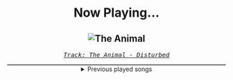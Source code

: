 <div align="center"> 
<h1>Now Playing...</h1>

![The Animal](https://i.scdn.co/image/ab67616d00001e02fa6551bf5f8a821baa48a1e8)
--
_<samp><a href="https://open.spotify.com/track/1HD8mFfpSGLJnwv6UTLaIv">Track: The Animal - Disturbed</a></samp>_

<div style="border: 1px #4B5054 solid"></div>
<details>
  <summary>
    Previous played songs
  </summary>
  <table>
    <thead>
      <tr>
        <th>
          Artist
        </th>
        <th>
          Song
        </th>
        <th>
          Link
        </th>
      </tr>
    </thead>
    <tbody>
      <tr><td>Disturbed</td><td>The Animal</td><td><a href="https://open.spotify.com/track/1HD8mFfpSGLJnwv6UTLaIv">https://open.spotify.com/track/1HD8mFfpSGLJnwv6UTLaIv</a></td></tr><tr><td>SICK PUPPIES</td><td>CREATURE</td><td><a href="https://open.spotify.com/track/5Uezpl42ACeI9I3GWnVWtY">https://open.spotify.com/track/5Uezpl42ACeI9I3GWnVWtY</a></td></tr><tr><td>Silent Theory</td><td>Six Feet Under</td><td><a href="https://open.spotify.com/track/52F0K7Hv8LbDblDlaPYtsB">https://open.spotify.com/track/52F0K7Hv8LbDblDlaPYtsB</a></td></tr><tr><td>NOTHING MORE</td><td>This Is The Time (Ballast)</td><td><a href="https://open.spotify.com/track/0NWN0vceOURy7lQzVEYOlh">https://open.spotify.com/track/0NWN0vceOURy7lQzVEYOlh</a></td></tr><tr><td>Breaking Benjamin</td><td>Breaking the Silence</td><td><a href="https://open.spotify.com/track/6AGQ7pKkcnc6RVjtARt1ph">https://open.spotify.com/track/6AGQ7pKkcnc6RVjtARt1ph</a></td></tr><tr><td>izzy reign</td><td>The Sunken Place</td><td><a href="https://open.spotify.com/track/0N3fjvconKLtIgYcbCsOcp">https://open.spotify.com/track/0N3fjvconKLtIgYcbCsOcp</a></td></tr><tr><td>Daughtry</td><td>ARTIFICIAL</td><td><a href="https://open.spotify.com/track/2EU5LeESSJgbYKCc5l4rms">https://open.spotify.com/track/2EU5LeESSJgbYKCc5l4rms</a></td></tr><tr><td>Breaking Benjamin</td><td>Feed the Wolf</td><td><a href="https://open.spotify.com/track/7rOv6HovIJvYHXCg0cVfTk">https://open.spotify.com/track/7rOv6HovIJvYHXCg0cVfTk</a></td></tr><tr><td>Light The Torch</td><td>The Safety of Disbelief</td><td><a href="https://open.spotify.com/track/49ylH81Y53wUOlTHqXK1J2">https://open.spotify.com/track/49ylH81Y53wUOlTHqXK1J2</a></td></tr><tr><td>Five Finger Death Punch</td><td>Pick Up Behind You</td><td><a href="https://open.spotify.com/track/6sMOYEbYigMVoIVNyNEIPN">https://open.spotify.com/track/6sMOYEbYigMVoIVNyNEIPN</a></td></tr><tr><td>izzy reign</td><td>Broken by Design</td><td><a href="https://open.spotify.com/track/4aByH1J9Nz5JooEzIE10pZ">https://open.spotify.com/track/4aByH1J9Nz5JooEzIE10pZ</a></td></tr><tr><td>NOTHING MORE</td><td>Jenny</td><td><a href="https://open.spotify.com/track/2CASGo9Wmd6Dxrq3ygnRjf">https://open.spotify.com/track/2CASGo9Wmd6Dxrq3ygnRjf</a></td></tr><tr><td>10 Years</td><td>The Optimist</td><td><a href="https://open.spotify.com/track/55ET0bFCVKpGJOXATqLe0x">https://open.spotify.com/track/55ET0bFCVKpGJOXATqLe0x</a></td></tr><tr><td>izzy reign</td><td>Your Entertainer</td><td><a href="https://open.spotify.com/track/1ttawOxV4Okfntx628yOwV">https://open.spotify.com/track/1ttawOxV4Okfntx628yOwV</a></td></tr><tr><td>10 Years</td><td>The Shift</td><td><a href="https://open.spotify.com/track/4kRDWcWcBlkcQNoWyWSkTg">https://open.spotify.com/track/4kRDWcWcBlkcQNoWyWSkTg</a></td></tr><tr><td>Gemini Syndrome</td><td>Carousel</td><td><a href="https://open.spotify.com/track/0A5bArcvwnHvUsTLDenovt">https://open.spotify.com/track/0A5bArcvwnHvUsTLDenovt</a></td></tr><tr><td>Breaking Benjamin</td><td>Crawl</td><td><a href="https://open.spotify.com/track/2G1xOn9PhRgi63XWp2ToZx">https://open.spotify.com/track/2G1xOn9PhRgi63XWp2ToZx</a></td></tr><tr><td>Five Finger Death Punch</td><td>To Be Alone</td><td><a href="https://open.spotify.com/track/5utdbEzP9dUyrEaayHfVM5">https://open.spotify.com/track/5utdbEzP9dUyrEaayHfVM5</a></td></tr><tr><td>Daughtry</td><td>THE RECKONING</td><td><a href="https://open.spotify.com/track/5w3sr7Zq8ad9b8l47n5F9Y">https://open.spotify.com/track/5w3sr7Zq8ad9b8l47n5F9Y</a></td></tr><tr><td>Gemini Syndrome</td><td>Stardust</td><td><a href="https://open.spotify.com/track/3nLrhwZBGpn3Hv8yVEnuzw">https://open.spotify.com/track/3nLrhwZBGpn3Hv8yVEnuzw</a></td></tr>
    </tbody>
  </table>
</details>

</div>
